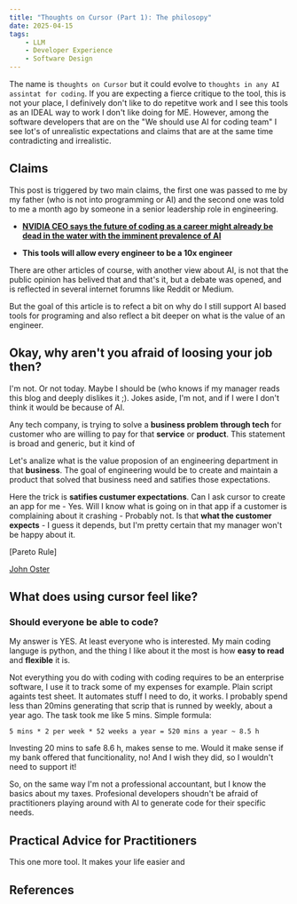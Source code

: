 ```yaml
---
title: "Thoughts on Cursor (Part 1): The philosopy"
date: 2025-04-15
tags:
    - LLM
    - Developer Experience
    - Software Design
---
```


The name is `thoughts on Cursor` but it could evolve to `thoughts in any AI assintat for coding`. If you are expecting a fierce critique to the tool, this is not your place, I definively don't like to do repetitve work and I see this tools as an IDEAL way to work I don't like doing for ME. However, among the software developers that are on the "We should use AI for coding team" I see lot's of unrealistic expectations and claims that are at the same time contradicting and irrealistic. 

## Claims

This post is triggered by two main claims, the first one was passed to me by my father (who is not into programming or AI) and the second one was told to me a month ago by someone in a senior leadership role in engineering. 

* [**NVIDIA CEO says the future of coding as a career might already be dead in the water with the imminent prevalence of AI**](https://www.windowscentral.com/software-apps/nvidia-ceo-says-the-future-of-coding-as-a-career-might-already-be-dead)

* **This tools will allow every engineer to be a 10x engineer** 


There are other articles of course, with another view about AI, is not that the public opinion has belived that and that's it, but a debate was opened, and is reflected in several internet forumns like Reddit or Medium. 

But the goal of this article is to refect a bit on why do I still support AI based tools for programing and also reflect a bit deeper on what is the value of an engineer. 

## Okay, why aren't you afraid of loosing your job then? 

I'm not. Or not today. Maybe I should be (who knows if my manager reads this blog and deeply dislikes it ;). Jokes aside, I'm not, and if I were I don't think it would be because of AI.

Any tech company, is trying to solve a **business problem** **through tech** for customer who are willing to pay for that **service** or **product**. This statement is broad and generic, but it kind of  

Let's analize what is the value proposion of an engineering department in that **business**. The goal of engineering would be to create and maintain a product that solved that business need and satifies those expectations. 

Here the trick is **satifies custumer expectations**. Can I ask cursor to create an app for me - Yes. Will I know what is going on in that app if a customer is complaining about it crashing - Probably not. Is that **what the customer expects** - I guess it depends, but I'm pretty certain that my manager won't be happy about it. 

[Pareto Rule]

[John Oster](desing)


## What does using cursor feel like? 

### Should everyone be able to code? 

My answer is YES. At least everyone who is interested. My main coding languge is python, and the thing I like about it the most is how **easy to read** and **flexible** it is. 

Not everything you do with coding with coding requires to be an enterprise software, I use it to track some of my expenses for example. Plain script againts test sheet. It automates stuff I need to do, it works. I probably spend less than 20mins generating that scrip that is runned by weekly, about a year ago. The task took me like 5 mins. Simple formula: 

```
5 mins * 2 per week * 52 weeks a year = 520 mins a year ~ 8.5 h
```

Investing 20 mins to safe 8.6 h, makes sense to me. Would it make sense if my bank offered that funcitionality, no! And I wish they did, so I wouldn't need to support it!  

So, on the same way I'm not a professional accountant, but I know the basics about my taxes. Profesional developers shoudn't be afraid of practitioners playing around with AI to generate code for their specific needs. 

## Practical Advice for Practitioners

This one more tool. It makes your life easier and 

## References

